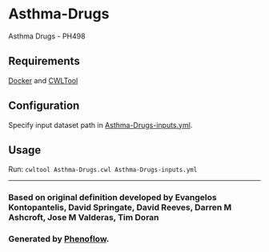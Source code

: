 # Asthma-Drugs

Asthma Drugs - PH498

## Requirements

[Docker](https://docs.docker.com/install/) and [CWLTool](https://github.com/common-workflow-language/cwltool#install)

## Configuration

Specify input dataset path in [Asthma-Drugs-inputs.yml](Asthma-Drugs-inputs.yml).

## Usage

Run: `cwltool Asthma-Drugs.cwl Asthma-Drugs-inputs.yml`

***

### Based on original definition developed by Evangelos Kontopantelis, David Springate, David Reeves, Darren M Ashcroft, Jose M Valderas, Tim Doran
### Generated by [Phenoflow](https://kclhi.org/phenoflow).

